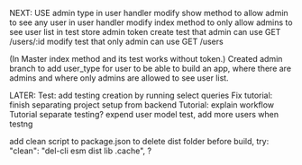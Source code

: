 NEXT:
USE admin type
in user handler modify show method to allow admin to see any user
in user handler modify index method to only allow admins to see user list
in test store admin token
create test that admin can use GET /users/:id
modify test that only admin can use GET /users


(In Master index method and its test works without token.)
Created admin branch to add user_type for user to be able to build an app, where there are admins
and where only admins are allowed to see user list.



LATER:
Test: add testing creation by running select queries
Fix tutorial: finish separating project setup from backend
Tutorial: explain workflow
Tutorial separate testing?
expend user model test, add more users when testng

add clean script to package.json to delete dist folder before build, try:
"clean": "del-cli esm dist lib .cache", ?
